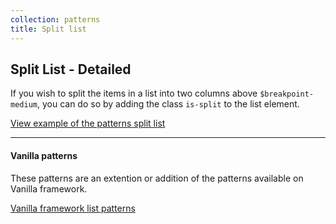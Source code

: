 ```yaml
---
collection: patterns
title: Split list
---
```


## Split List - Detailed

If you wish to split the items in a list into two columns above `$breakpoint-medium`, you can do so by adding the class `is-split` to the list element.

<a href="https://vanilla-framework.github.io/vanilla-brochure-theme/examples/patterns/lists/split-list/"
  class="js-example">
  View example of the patterns split list
</a>

---

#### Vanilla patterns

These patterns are an extention or addition of the patterns available on Vanilla
framework.

[Vanilla framework list patterns](https://docs.vanillaframework.io/en/patterns/lists)
